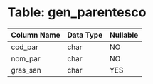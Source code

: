 # Table: gen_parentesco

| Column Name | Data Type | Nullable |
|-------------|-----------|----------|
| cod_par | char | NO |
| nom_par | char | NO |
| gras_san | char | YES |
